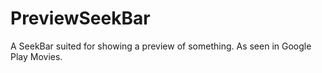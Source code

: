 # PreviewSeekBar

A SeekBar suited for showing a preview of something. As seen in Google Play Movies.


